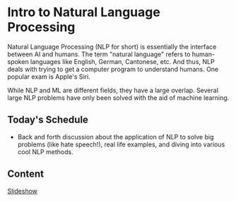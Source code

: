 # Intro to Natural Language Processing

Natural Language Processing (NLP for short) is essentially the interface between AI and humans. The term "natural language" refers to human-spoken languages like English, German, Cantonese, etc. And thus, NLP deals with trying to get a computer program to understand humans. One popular exam is Apple's Siri.

While NLP and ML are different fields, they have a large overlap. Several large NLP problems have only been solved with the aid of machine learning.

## Today's Schedule

- Back and forth discussion about the application of NLP to solve big problems (like hate speech!), real life examples, and diving into various cool NLP methods.

## Content

[Slideshow](https://docs.google.com/presentation/d/1q8PJKWbkc1eNfkxvRnCRODgSSb5NEBYsEOrD7zLDN7c/edit?usp=sharing)




